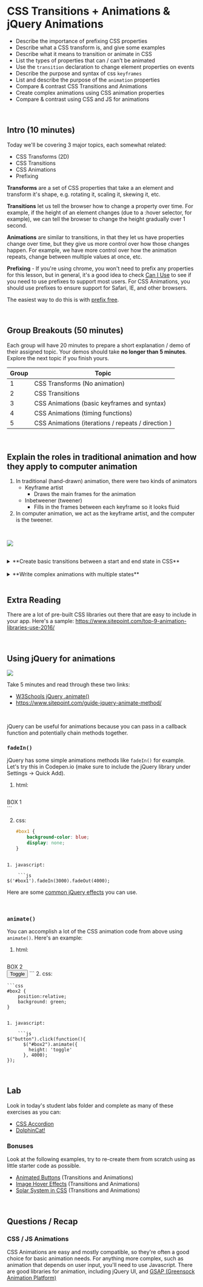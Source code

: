 # CSS Transitions + Animations & jQuery Animations

- Describe the importance of prefixing CSS properties
- Describe what a CSS transform is, and give some examples
- Describe what it means to transition or animate in CSS
- List the types of properties that can / can't be animated
- Use the `transition` declaration to change element properties on events
- Describe the purpose and syntax of css `keyframes`
- List and describe the purpose of the `animation` properties
- Compare & contrast CSS Transitions and Animations
- Create complex animations using CSS animation properties
- Compare & contrast using CSS and JS for animations

<br>

## Intro (10 minutes)

Today we'll be covering 3 major topics, each somewhat related:

* CSS Transforms (2D)
* CSS Transitions
* CSS Animations
* Prefixing

**Transforms** are a set of CSS properties that take a an element and transform
it's shape, e.g. rotating it, scaling it, skewing it, etc.

**Transitions** let us tell the browser how to change a property over time. For
example, if the height of an element changes (due to a :hover selector, for
example), we can tell the browser to change the height gradually over 1 second.

**Animations** are similar to transitions, in that they let us have properties
change over time, but they give us more control over how those changes happen.
For example, we have more control over how the animation repeats, change between
multiple values at once, etc.

**Prefixing** - If you're using chrome, you won't need to prefix any properties
for this lesson, but in general, it's a good idea to check [Can I Use](caniuse.com)
to see if you need to use prefixes to support most users. For CSS Animations,
you should use prefixes to ensure support for Safari, IE, and other browsers.

The easiest way to do this is with [prefix free](http://leaverou.github.io/prefixfree/).


<br>

## Group Breakouts (50 minutes)

Each group will have 20 minutes to prepare a short explanation / demo of their assigned topic. Your demos should take **no longer than 5 minutes**. Explore the next topic if you finish yours.

| Group | Topic                                              |
|-------|----------------------------------------------------|
| 1     | CSS Transforms (No animation)                      |
| 2     | CSS Transitions                                    |
| 3     | CSS Animations (basic keyframes and syntax)        |
| 4     | CSS Animations (timing functions)                  |
| 5     | CSS Animations (iterations / repeats / direction ) |

<br>

## Explain the roles in traditional animation and how they apply to computer animation

1. In traditional (hand-drawn) animation, there were two kinds of animators
	- Keyframe artist
		- Draws the main frames for the animation
	- Inbetweener  (tweener)
		- Fills in the frames between each keyframe so it looks fluid
1. In computer animation, we act as the keyframe artist, and the computer is the tweener.

<br>

![](http://www.ubelly.com/wp-content/uploads/2012/01/keyframes.png)

<br>

<details>
<summary>
**Create basic transitions between a start and end state in CSS**
</summary>

Define a start state and an end state

```css
a {
	background:yellow; /* start state */
}
a:hover {
	background:green; /* end state */
}
```

Three main properties:

- `transition-property: background, left, top, height;`
- `transition-duration: 0.5s;`
- `transition-timing-function: ease;`
	- ease
	- linear
	- ease-in
	- ease-out
	- ease-in-out
	- cubic-bezier(n,n,n,n)
- `transition-delay: 1s;`

Shorthand

- `transition: <property> <duration> <timing-function> <delay>`


<br>

![](http://i.imgur.com/ylb6WX9.gif)


1. Create a `p` tag that has a yellow background-color
1. Write a CSS rule that changes the background color to blue when you hover over the element with your mouse
1. Create a transition so that this happens over 2 seconds
</details>

<br>

<details>
<summary>**Write complex animations with multiple states**</summary>

Transitions are great for going from one state to another, but sometimes you need more than a start and end state.  To do this, there are two steps

1. Create a named animation with a set of keyframes.
	
	```css
	@keyframes example {
	    0%   {background-color:red; left:0px; top:0px;}
	    25%  {background-color:yellow; left:200px; top:0px;}
	    50%  {background-color:blue; left:200px; top:200px;}
	    75%  {background-color:green; left:0px; top:200px;}
	    100% {background-color:red; left:0px; top:0px;}
	}
	```

1. Assign the animation to a rule and give it a duration
	
	```css
	div {
	    width: 100px;
	    height: 100px;
	    background-color: red;
	    position: relative;
	    animation-name: example;
	    animation-duration: 4s;
	}
	```
1. Additional properties
	- animation-timing-function
	- animation-iteration-count (can be set to infinite)
	- animation-direction
		- reverse
		- alternate
	- animation-delay
	- animation-play-state
		- paused
		- running

<br>

![](http://i.imgur.com/ylb6WX9.gif)

1. Create a box with a background color
1. Over the course of 4 seconds, have it do the following:
	1. move right and change background color
	1. move down and change background color
	1. move left and change background color
	1. move up and change background color
1. Have this animation loop indefinitely and alternate direction


</details>
<br>


## Extra Reading

There are a lot of pre-built CSS libraries out there that are easy to include in your app. Here's a sample: https://www.sitepoint.com/top-9-animation-libraries-use-2016/

<br>

## Using jQuery for animations


![](http://i.imgur.com/ylb6WX9.gif)

Take 5 minutes and read through these two links:
 
- [W3Schools jQuery .animate()](http://www.w3schools.com/jquery/eff_animate.asp) 
- https://www.sitepoint.com/guide-jquery-animate-method/

<br>

jQuery can be useful for animations because you can pass in a callback function and potentially chain methods together.

### `fadeIn()`

jQuery has some simple animations methods like `fadeIn()` for example. Let's try this in Codepen.io (make sure to include the jQuery library under Settings -> Quick Add).

1. html:

    ```html
<div id="box1">BOX 1</div>
```

2. css:

    ```css
    #box1 {
        background-color: blue;
        display: none;
    }
```

1. javascript:

    ```js
$('#box1').fadeIn(3000).fadeOut(4000);
```
Here are some [common jQuery effects](http://www.w3schools.com/jquery/jquery_ref_effects.asp) you can use.

<br>


### `animate()`
 You can accomplish a lot of the CSS animation code from above using `animate()`. Here's an example:
 
1. html:

    ```html
<div id="box2">BOX 2</div>
<button type="button">Toggle</button>
```
2. css:

    ```css
    #box2 {
        position:relative;
        background: green;
    }
```

1. javascript:

    ```js
$("button").click(function(){
      $("#box2").animate({
        height: 'toggle'
      }, 4000);
});
```

 

<br>



## Lab

Look in today's student labs folder and complete as many of these exercises as you can:

* [CSS Accordion](https://github.com/ga-dc/css-accordion)
* [DolphinCat!](https://github.com/ga-dc/dolphin-cat-css-animations)

### Bonuses

Look at the following examples, try to re-create them from scratch using as little
starter code as possible.

* [Animated Buttons](http://tympanus.net/Tutorials/AnimatedButtons/index.html) (Transitions and Animations)
* [Image Hover Effects](http://tympanus.net/Tutorials/OriginalHoverEffects/) (Transitions and Animations)
* [Solar System in CSS](http://neography.com/journal/our-solar-system-in-css3/) (Transitions and Animations)

<br>

## Questions / Recap

### CSS / JS Animations

CSS Animations are easy and mostly compatible, so they're often a good choice
for basic animation needs. For anything more complex, such as animation that
depends on user input, you'll need to use Javascript. There are good libraries
for animation, including jQuery UI, and [GSAP (Greensock Animation Platform)](http://greensock.com/gsap)



















